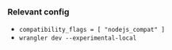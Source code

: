 

### Relevant config

- `compatibility_flags = [ "nodejs_compat" ]`
- `wrangler dev --experimental-local`